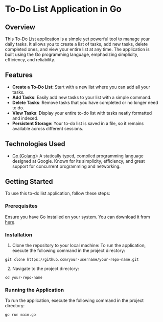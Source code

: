 # To-Do List Application in Go

## Overview
This To-Do List application is a simple yet powerful tool to manage your daily tasks. It allows you to create a list of tasks, add new tasks, delete completed ones, and view your entire list at any time. The application is built using the Go programming language, emphasizing simplicity, efficiency, and reliability.

## Features
- **Create a To-Do List**: Start with a new list where you can add all your tasks.
- **Add Tasks**: Easily add new tasks to your list with a simple command.
- **Delete Tasks**: Remove tasks that you have completed or no longer need to do.
- **View Tasks**: Display your entire to-do list with tasks neatly formatted and indexed.
- **Persistent Storage**: Your to-do list is saved in a file, so it remains available across different sessions.

## Technologies Used
- [Go (Golang)](https://golang.org/): A statically typed, compiled programming language designed at Google. Known for its simplicity, efficiency, and great support for concurrent programming and networking.

## Getting Started
To use this to-do list application, follow these steps:

### Prerequisites
Ensure you have Go installed on your system. You can download it from [here](https://golang.org/dl/).

### Installation
1. Clone the repository to your local machine:
To run the application, execute the following command in the project directory:

```
git clone https://github.com/your-username/your-repo-name.git
```

2. Navigate to the project directory:

```
cd your-repo-name
```

### Running the Application
To run the application, execute the following command in the project directory:

```
go run main.go
```